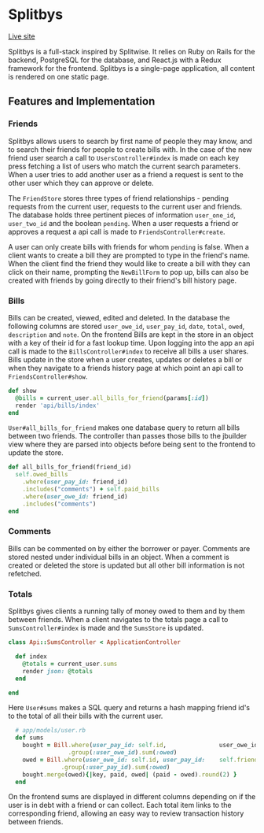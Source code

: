 # Splitbys

[Live site][heroku]

[heroku]:http://splitbys.herokuapp.com

Splitbys is a full-stack inspired by Splitwise. It relies on Ruby on Rails for the backend, PostgreSQL for the database, and React.js with a Redux framework for the frontend. Splitbys is a single-page application, all content is rendered on one static page.

## Features and Implementation

### Friends

Splitbys allows users to search by first name of people they may know, and to search their friends for people to create bills with. In the case of the new friend user search a call to `UsersController#index` is made on each key press fetching a list of users who match the current search parameters. When a user tries to add another user as a friend a request is sent to the other user which they can approve or delete.


The `FriendStore` stores three types of friend relationships - pending requests from the current user, requests to the current user and friends. The database holds three pertinent pieces of information `user_one_id`, `user_two_id` and the boolean `pending`. When a user requests a friend or approves a request a api call is made to `FriendsController#create`.


 A user can only create bills with friends for whom `pending` is false. When a client wants to create a bill they are prompted to type in the friend's name. When the client find the friend they would like to create a bill with they can click on their name, prompting the `NewBillForm` to pop up, bills can also be created with friends by going directly to their friend's bill history page.

### Bills

Bills can be created, viewed, edited and deleted. In the database the following columns are stored `user_owe_id`, `user_pay_id`, `date`, `total`, `owed`, `description` and `note`. On the frontend Bills are kept in the store in an object with a key of their id for a fast lookup time. Upon logging into the app  an api call is made to the `BillsController#index` to receive all bills a user shares. Bills update in the store when a user creates, updates or deletes a bill or when they navigate to a friends history page at which point an api call to `FriendsController#show`.

```ruby
def show
  @bills = current_user.all_bills_for_friend(params[:id])
  render 'api/bills/index'
end
```

`User#all_bills_for_friend` makes one database query to return all bills between two friends. The controller than passes those bills to the jbuilder view where they are parsed into objects before being sent to the frontend to update the store.

```ruby
def all_bills_for_friend(friend_id)
  self.owed_bills
    .where(user_pay_id: friend_id)
    .includes("comments") + self.paid_bills
    .where(user_owe_id: friend_id)
    .includes("comments")
end
```

### Comments

Bills can be commented on by either the borrower or payer. Comments are stored nested under individual bills in an object. When a comment is created or deleted the store is updated but all other bill information is not refetched.

### Totals

Splitbys gives clients a running tally of money owed to them and by them between friends. When a client navigates to the totals page a call to `SumsController#index` is made and the `SumsStore` is updated.

```ruby
class Api::SumsController < ApplicationController

  def index
    @totals = current_user.sums
    render json: @totals
  end

end
```

Here `User#sums` makes a SQL query and returns a hash mapping friend id's to the total of all their bills with the current user.

```ruby
  # app/models/user.rb
  def sums
    bought = Bill.where(user_pay_id: self.id,               user_owe_id:self.friend_items.pluck(:user_two_id))
                 .group(:user_owe_id).sum(:owed)
    owed = Bill.where(user_owe_id: self.id, user_pay_id:    self.friend_items.pluck(:user_two_id))
               .group(:user_pay_id).sum(:owed)
    bought.merge(owed){|key, paid, owed| (paid - owed).round(2) }
  end
```
On the frontend sums are displayed in different columns depending on if the user is in debt with a friend or can collect. Each total item links to the corresponding friend, allowing an easy way to review transaction history between friends.
